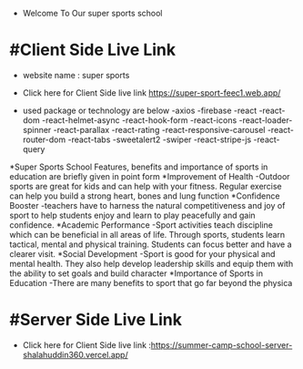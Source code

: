 * Welcome To Our super sports school 


# #Client Side Live Link
* website name : super sports 

* Click here for Client Side live link https://super-sport-feec1.web.app/
* used package or technology are below 
-axios
-firebase
-react
-react-dom
-react-helmet-async
-react-hook-form
-react-icons
-react-loader-spinner
-react-parallax
-react-rating
-react-responsive-carousel
-react-router-dom
-react-tabs
-sweetalert2
-swiper
-react-stripe-js
-react-query

*Super Sports School  Features, benefits and importance of sports in education are briefly given in point form
*Improvement of Health
-Outdoor sports are great for kids and can help with your fitness. Regular exercise can help you build a strong heart, bones and lung function
*Confidence Booster
-teachers have to harness the natural competitiveness and joy of sport to help students enjoy and learn to play peacefully and gain confidence.
*Academic Performance
-Sport activities teach discipline which can be beneficial in all areas of life. Through sports, students learn tactical, mental and physical training. Students can focus better and have a clearer visit.
*Social Development
-Sport is good for your physical and mental health. They also help develop leadership skills and equip them with the ability to set goals and build character
*Importance of Sports in Education
-There are many benefits to sport that go far beyond the physica

# #Server Side Live Link

* Click here for Client Side live link :https://summer-camp-school-server-shalahuddin360.vercel.app/ 